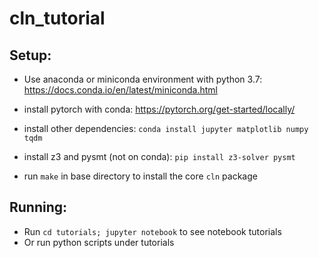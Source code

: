 # cln_tutorial

## Setup:

- Use anaconda or miniconda environment with python 3.7: https://docs.conda.io/en/latest/miniconda.html

- install pytorch with conda: https://pytorch.org/get-started/locally/ 

- install other dependencies: `conda install jupyter matplotlib numpy tqdm`
- install z3 and pysmt (not on conda): `pip install z3-solver pysmt`
- run `make` in base directory to install the core `cln` package


## Running:
- Run `cd tutorials; jupyter notebook` to see notebook tutorials
- Or run python scripts under tutorials
